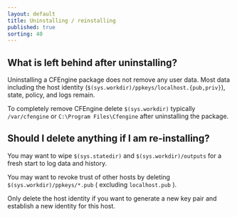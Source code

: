 ```yaml
---
layout: default
title: Uninstalling / reinstalling
published: true
sorting: 40
---
```


## What is left behind after uninstalling?

Uninstalling a CFEngine package does not remove any user data. Most data
including the host identity (`$(sys.workdir)/ppkeys/localhost.{pub,priv}`),
state, policy, and logs remain.

To completely remove CFEngine delete `$(sys.workdir)` typically `/var/cfengine`
or `C:\Program Files\Cfengine` after uninstalling the package.

## Should I delete anything if I am re-installing?

You may want to wipe `$(sys.statedir)` and `$(sys.workdir)/outputs` for a fresh start to log data and history.

You may want to revoke trust of other hosts by deleting
`$(sys.workdir)/ppkeys/*.pub` ( excluding `localhost.pub` ).

Only delete the host identity if you want to generate a new key pair and
establish a new identity for this host.
